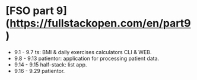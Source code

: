 # [FSO part 9] (https://fullstackopen.com/en/part9)

  -  9.1 - 9.7 ts: BMI & daily exercises calculators CLI & WEB.
  -  9.8 - 9.13 patientor: application for processing patient data.
  -  9.14 - 9.15 half-stack: list app.
  -  9.16 - 9.29 patientor.